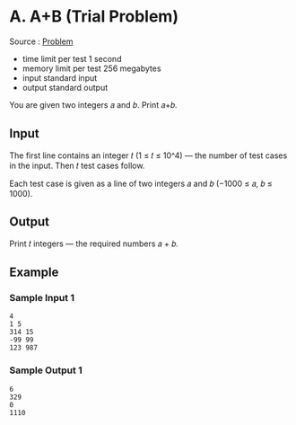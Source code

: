 # A. A+B (Trial Problem)

Source : [Problem](https://codeforces.com/problemset/problem/1351/A)

- time limit per test 1 second
- memory limit per test 256 megabytes
- input standard input
- output standard output

You are given two integers 𝑎 and 𝑏. Print 𝑎+𝑏.

## Input

The first line contains an integer 𝑡 (1 ≤ 𝑡 ≤ 10^4) — the number of test cases in the input. Then 𝑡 test cases follow.

Each test case is given as a line of two integers 𝑎 and 𝑏 (−1000 ≤ 𝑎, 𝑏 ≤ 1000).

## Output

Print 𝑡 integers — the required numbers 𝑎 + 𝑏.

## Example

### Sample Input 1

    4
    1 5
    314 15
    -99 99
    123 987

### Sample Output 1

    6
    329
    0
    1110
